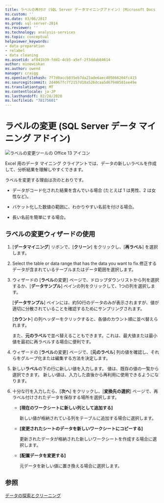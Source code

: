```yaml
---
title: ラベルの再付け (SQL Server データマイニングアドイン) |Microsoft Docs
ms.custom: ''
ms.date: 03/06/2017
ms.prod: sql-server-2014
ms.reviewer: ''
ms.technology: analysis-services
ms.topic: conceptual
helpviewer_keywords:
- data preparation
- relabel
- data cleaning
ms.assetid: af041b39-fdd1-4cb5-a5ef-2f3ddab84614
author: minewiskan
ms.author: owend
manager: craigg
ms.openlocfilehash: 7f7d0accb835eb7da23ade6aec405066204fc415
ms.sourcegitcommit: 2d4067fc7f2157d10a526dcaa5d67948581ee49e
ms.translationtype: MT
ms.contentlocale: ja-JP
ms.lasthandoff: 02/28/2020
ms.locfileid: "78175601"
---
```

# <a name="relabel-sql-server-data-mining-add-ins"></a>ラベルの変更 (SQL Server データ マイニング アドイン)
  ![ラベルの変更ツールの Office 13 アイコン](media/dm13-relabel.gif "ラベルの変更ツールの Office 13 アイコン")

 Excel 用のデータ マイニング クライアントでは、データの新しいラベルを作成して、分析結果を理解しやすくできます。

 ラベルを変更する理由は次のとおりです。

-   データがコード化された結果を含んでいる場合 (たとえば 1 は男性、2 は女性など)。

-   バケット化した数値の範囲に、わかりやすい名前を付ける場合。

-   長い名前を簡単にする場合。

## <a name="using-the-relabel-wizard"></a>ラベルの変更ウィザードの使用

1.  [**データマイニング**] リボンで、[**クリーン**] をクリックし、[**再ラベル**] を選択します。

2.  Select the table or data range that has the data you want to fix.修正するデータが含まれているテーブルまたはデータ範囲を選択します。

3.  ウィザードの [**ラベル**の変更] ページで、ドロップダウンリストから列を選択するか、[**データサンプル**] ペインの列をクリックして、1つの列を選択します。

     [**データサンプル**] ペインには、約50行のデータのみが表示されますが、値が適切に分散されていることを確認するためにサンプリングされます。

     [**カウント**] の列ヘッダーをクリックすると、各値のカウント順に並べ替えられます。

     また、**元のラベル**で並べ替えることもできます。これは、最大値または最小値を最初に再ラベルする場合に便利です。

4.  ウィザードの [**ラベル**の変更] ページで、[**元のラベル**] 列の値を確認し、それらをグループ化または編集する方法を決定します。

5.  新しい**ラベル**の下の行に新しい値を入力します。 値は、既存の値の一覧から選択できます。 新しい値は、入力した直後から再利用に使用できるようになります。

6.  十分な行を入力したら、[**次へ**] をクリックし、[**変換先の選択**] ページで、再ラベル付けされたデータを保存する場所を選択します。

    -   **[現在のワークシートに新しい列として追加する]**

         新しい値が格納されている列をテーブルに追加する場合に選択します。

    -   **[変更されたシートのデータを新しいワークシートにコピーする]**

         更新されたデータが格納された新しいワークシートを作成する場合に選択します。

    -   **[配置データを変更する]**

         元データを新しい値に置き換える場合に選択します。

## <a name="see-also"></a>参照
 [データの探索とクリーニング](exploring-and-cleaning-data.md)


